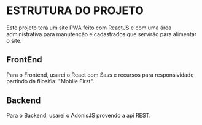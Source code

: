 # ESTRUTURA DO PROJETO

Este projeto terá um site PWA feito com ReactJS e com uma área administrativa para manutenção e cadastrados que servirão para alimentar o site.

## FrontEnd

Para o Frontend, usarei o React com Sass e recursos para responsividade partindo da filosifia: "Mobile First".

## Backend

Para o Backend, usarei o AdonisJS provendo a api REST.